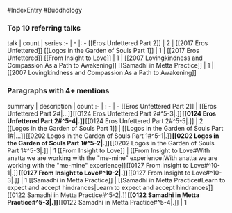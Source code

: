 #IndexEntry #Buddhology

### Top 10 referring talks
talk | count | series
:- | - |: -
[[Eros Unfettered Part 2]] | 2 | [[2017 Eros Unfettered]]
[[Logos in the Garden of Souls Part 1]] | 1 | [[2017 Eros Unfettered]]
[[From Insight to Love]] | 1 | [[2007 Lovingkindness and Compassion As a Path to Awakening]]
[[Samadhi in Metta Practice]] | 1 | [[2007 Lovingkindness and Compassion As a Path to Awakening]]

### Paragraphs with 4+ mentions
summary | description | count
:- | : - | -
[[Eros Unfettered Part 2]] | [[Eros Unfettered Part 2#\|...]] [[0124 Eros Unfettered Part 2#^5-3\|.]] **[[0124 Eros Unfettered Part 2#^5-4\|.]]** [[0124 Eros Unfettered Part 2#^5-5\|.]] | 2
[[Logos in the Garden of Souls Part 1]] | [[Logos in the Garden of Souls Part 1#\|...]] [[0202 Logos in the Garden of Souls Part 1#^5-1\|.]] **[[0202 Logos in the Garden of Souls Part 1#^5-2\|.]]** [[0202 Logos in the Garden of Souls Part 1#^5-3\|.]] | 1
[[From Insight to Love]] | [[From Insight to Love#With anatta we are working with the "me-mine" experience\|With anatta we are working with the "me-mine" experience]] [[0127 From Insight to Love#^10-1\|.]] **[[0127 From Insight to Love#^10-2\|.]]** [[0127 From Insight to Love#^10-3\|.]] | 1
[[Samadhi in Metta Practice]] | [[Samadhi in Metta Practice#Learn to expect and accept hindrances\|Learn to expect and accept hindrances]] [[0122 Samadhi in Metta Practice#^5-2\|.]] **[[0122 Samadhi in Metta Practice#^5-3\|.]]** [[0122 Samadhi in Metta Practice#^5-4\|.]] | 1

